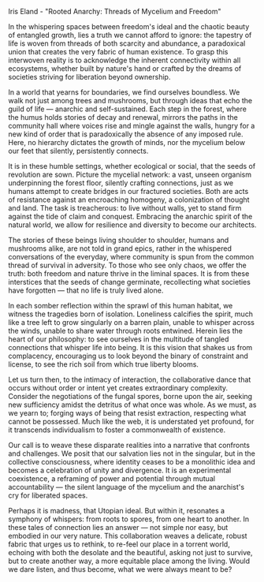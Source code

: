 Iris Eland - "Rooted Anarchy: Threads of Mycelium and Freedom"

In the whispering spaces between freedom's ideal and the chaotic beauty of entangled growth, lies a truth we cannot afford to ignore: the tapestry of life is woven from threads of both scarcity and abundance, a paradoxical union that creates the very fabric of human existence. To grasp this interwoven reality is to acknowledge the inherent connectivity within all ecosystems, whether built by nature's hand or crafted by the dreams of societies striving for liberation beyond ownership.

In a world that yearns for boundaries, we find ourselves boundless. We walk not just among trees and mushrooms, but through ideas that echo the guild of life — anarchic and self-sustained. Each step in the forest, where the humus holds stories of decay and renewal, mirrors the paths in the community hall where voices rise and mingle against the walls, hungry for a new kind of order that is paradoxically the absence of any imposed rule. Here, no hierarchy dictates the growth of minds, nor the mycelium below our feet that silently, persistently connects.

It is in these humble settings, whether ecological or social, that the seeds of revolution are sown. Picture the mycelial network: a vast, unseen organism underpinning the forest floor, silently crafting connections, just as we humans attempt to create bridges in our fractured societies. Both are acts of resistance against an encroaching homogeny, a colonization of thought and land. The task is treacherous: to live without walls, yet to stand firm against the tide of claim and conquest. Embracing the anarchic spirit of the natural world, we allow for resilience and diversity to become our architects.

The stories of these beings living shoulder to shoulder, humans and mushrooms alike, are not told in grand epics, rather in the whispered conversations of the everyday, where community is spun from the common thread of survival in adversity. To those who see only chaos, we offer the truth: both freedom and nature thrive in the liminal spaces. It is from these interstices that the seeds of change germinate, recollecting what societies have forgotten — that no life is truly lived alone.

In each somber reflection within the sprawl of this human habitat, we witness the tragedies born of isolation. Loneliness calcifies the spirit, much like a tree left to grow singularly on a barren plain, unable to whisper across the winds, unable to share water through roots entwined. Herein lies the heart of our philosophy: to see ourselves in the multitude of tangled connections that whisper life into being. It is this vision that shakes us from complacency, encouraging us to look beyond the binary of constraint and license, to see the rich soil from which true liberty blooms.

Let us turn then, to the intimacy of interaction, the collaborative dance that occurs without order or intent yet creates extraordinary complexity. Consider the negotiations of the fungal spores, borne upon the air, seeking new sufficiency amidst the detritus of what once was whole. As we must, as we yearn to; forging ways of being that resist extraction, respecting what cannot be possessed. Much like the web, it is understated yet profound, for it transcends individualism to foster a commonwealth of existence.

Our call is to weave these disparate realities into a narrative that confronts and challenges. We posit that our salvation lies not in the singular, but in the collective consciousness, where identity ceases to be a monolithic idea and becomes a celebration of unity and divergence. It is an experimental coexistence, a reframing of power and potential through mutual accountability — the silent language of the mycelium and the anarchist's cry for liberated spaces.

Perhaps it is madness, that Utopian ideal. But within it, resonates a symphony of whispers: from roots to spores, from one heart to another. In these tales of connection lies an answer — not simple nor easy, but embodied in our very nature. This collaboration weaves a delicate, robust fabric that urges us to rethink, to re-feel our place in a torrent world, echoing with both the desolate and the beautiful, asking not just to survive, but to create another way, a more equitable place among the living. Would we dare listen, and thus become, what we were always meant to be?